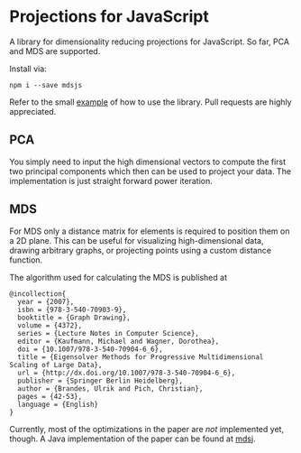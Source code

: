 Projections for JavaScript
==========================

A library for dimensionality reducing projections for JavaScript.
So far, PCA and MDS are supported.

Install via:
```shell
npm i --save mdsjs
```

Refer to the small [example](https://mdsjs.josuakrause.com/) of how to use the library.
Pull requests are highly appreciated.

## PCA

You simply need to input the high dimensional vectors to compute the first two
principal components which then can be used to project your data.
The implementation is just straight forward power iteration.

## MDS

For MDS only a distance matrix for elements is required to position
them on a 2D plane. This can be useful for visualizing high-dimensional data,
drawing arbitrary graphs, or projecting points using a custom distance function.

The algorithm used for calculating the MDS is published at

```
@incollection{
  year = {2007},
  isbn = {978-3-540-70903-9},
  booktitle = {Graph Drawing},
  volume = {4372},
  series = {Lecture Notes in Computer Science},
  editor = {Kaufmann, Michael and Wagner, Dorothea},
  doi = {10.1007/978-3-540-70904-6_6},
  title = {Eigensolver Methods for Progressive Multidimensional Scaling of Large Data},
  url = {http://dx.doi.org/10.1007/978-3-540-70904-6_6},
  publisher = {Springer Berlin Heidelberg},
  author = {Brandes, Ulrik and Pich, Christian},
  pages = {42-53},
  language = {English}
}
```

Currently, most of the optimizations in the paper are *not* implemented yet, though.
A Java implementation of the paper can be found at [mdsj](http://www.inf.uni-konstanz.de/algo/software/mdsj/).
